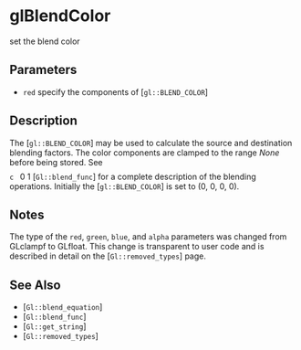 # glBlendColor
set the blend color

## Parameters
- `red`
  specify the components of [`gl::BLEND_COLOR`]

## Description
The [`gl::BLEND_COLOR`] may be used to calculate the source and
  destination blending factors. The color components are clamped to the
  range $None$ before being stored. See $$ $$ ```c ``` 0 1
  [`Gl::blend_func`] for a complete description of the blending
  operations. Initially the [`gl::BLEND_COLOR`] is set to (0, 0, 0, 0).

## Notes
The type of the `red`, `green`, `blue`, and `alpha` parameters was
  changed from GLclampf to GLfloat. This change is transparent to user
  code and is described in detail on the [`Gl::removed_types`] page.

## See Also
- [`Gl::blend_equation`]
- [`Gl::blend_func`]
- [`Gl::get_string`]
- [`Gl::removed_types`]
